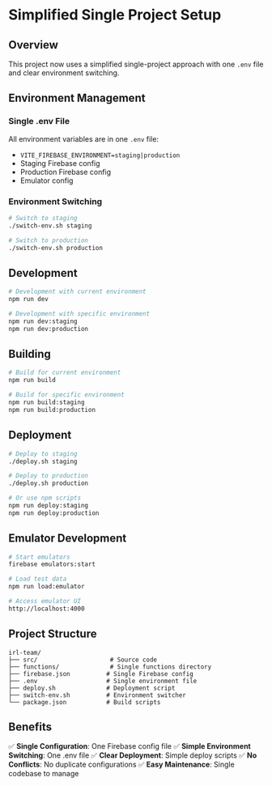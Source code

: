 # Simplified Single Project Setup

## Overview

This project now uses a simplified single-project approach with one `.env` file and clear environment switching.

## Environment Management

### Single .env File
All environment variables are in one `.env` file:
- `VITE_FIREBASE_ENVIRONMENT=staging|production`
- Staging Firebase config
- Production Firebase config
- Emulator config

### Environment Switching

```bash
# Switch to staging
./switch-env.sh staging

# Switch to production  
./switch-env.sh production
```

## Development

```bash
# Development with current environment
npm run dev

# Development with specific environment
npm run dev:staging
npm run dev:production
```

## Building

```bash
# Build for current environment
npm run build

# Build for specific environment
npm run build:staging
npm run build:production
```

## Deployment

```bash
# Deploy to staging
./deploy.sh staging

# Deploy to production
./deploy.sh production

# Or use npm scripts
npm run deploy:staging
npm run deploy:production
```

## Emulator Development

```bash
# Start emulators
firebase emulators:start

# Load test data
npm run load:emulator

# Access emulator UI
http://localhost:4000
```

## Project Structure

```
irl-team/
├── src/                    # Source code
├── functions/              # Single functions directory
├── firebase.json          # Single Firebase config
├── .env                   # Single environment file
├── deploy.sh              # Deployment script
├── switch-env.sh          # Environment switcher
└── package.json           # Build scripts
```

## Benefits

✅ **Single Configuration**: One Firebase config file
✅ **Simple Environment Switching**: One .env file
✅ **Clear Deployment**: Simple deploy scripts
✅ **No Conflicts**: No duplicate configurations
✅ **Easy Maintenance**: Single codebase to manage
